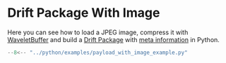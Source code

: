 # Drift Package With Image

Here you can see how to load a JPEG image, compress it
with [WaveletBuffer](https://github.com/panda-official/WaveletBuffer) and build a [Drift Package](/docs/api/common) with
[meta information](/docs/api/meta) in Python.

```py title="python/examples/payload_with_image_example.py"
--8<-- "../python/examples/payload_with_image_example.py"
```
